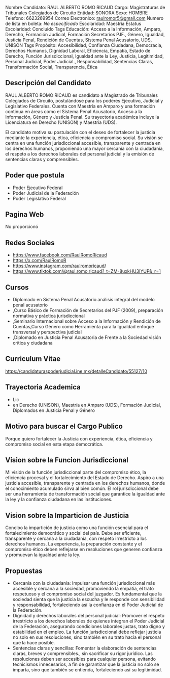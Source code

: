 Nombre Candidato: RAUL ALBERTO ROMO RICAUD
Cargo: Magistraturas de Tribunales Colegiados de Circuito
Entidad: SONORA
Sexo: HOMBRE
Telefono: 6623269954
Correo Electronico: raulromor5@gmail.com
Numero de lista en boleta: *No especificado*
Escolaridad: Maestría
Estatus Escolaridad: Concluido
Tags Educación: Acceso a la Información, Amparo, Derecho, Formación Judicial, Formación Secretarios PJF., Género, Igualdad, Justicia Penal, Rendición de Cuentas, Sistema Penal Acusatorio, UDS, UNISON
Tags Propósito: Accesibilidad, Confianza Ciudadana, Democracia, Derechos Humanos, Dignidad Laboral, Eficiencia, Empatía, Estado de Derecho, Función Jurisdiccional, Igualdad ante la Ley, Justicia, Legitimidad, Personal Judicial, Poder Judicial., Responsabilidad, Sentencias Claras, Transformación Social, Transparencia, Ética


## Descripción del Candidato 

RAUL ALBERTO ROMO RICAUD es candidato a Magistrado de Tribunales Colegiados de Circuito, postulándose para los poderes Ejecutivo, Judicial y Legislativo Federales. Cuenta con Maestría en Amparo y una formación continua en áreas como el Sistema Penal Acusatorio, Acceso a la Información, Género y Justicia Penal. Su trayectoria académica incluye la Licenciatura en Derecho (UNISON) y Maestría (UDS). 

El candidato motiva su postulación con el deseo de fortalecer la justicia mediante la experiencia, ética, eficiencia y compromiso social. Su visión se centra en una función jurisdiccional accesible, transparente y centrada en los derechos humanos, proponiendo una mayor cercanía con la ciudadanía, el respeto a los derechos laborales del personal judicial y la emisión de sentencias claras y comprensibles.


## Poder que postula

- Poder Ejecutivo Federal
- Poder Judicial de la Federación
- Poder Legislativo Federal


## Pagina Web

No proporcionó


## Redes Sociales

- https://www.facebook.com/RaulRomoRicaud
- https://x.com/RaulRomoR
- https://www.instagram.com/raulromoricaud/
- https://www.tiktok.com/@raul.romo.ricaud?_t=ZM-8uxkHU3IYUP&_r=1


## Cursos

- Diplomado en Sistema Penal Acusatorio  análisis integral del modelo penal acusatorio
- ,Curso Básico de Formación de Secretarios del PJF (2009), preparación normativa y práctica jurisdiccional
- ,Seminario Internacional sobre Acceso a la Información y Rendición de Cuentas,Curso Género como Herramienta para la Igualdad  enfoque transversal y perspectiva judicial
- ,Diplomado en Justicia Penal Acusatoria de Frente a la Sociedad  visión crítica y ciudadana


## Curriculum Vitae

https://candidaturaspoderjudicial.ine.mx/detalleCandidato/55127/10


## Trayectoria Academica

- Lic
- en Derecho (UNISON), Maestría en Amparo (UDS), Formación Judicial, Diplomados en Justicia Penal y Género


## Motivo para buscar el Cargo Publico

Porque quiero fortalecer la Justicia con experiencia, ética, eficiencia y compromiso social en esta etapa democrática.


## Vision sobre la Funcion Jurisdiccional

Mi visión de la función jurisdiccional parte del compromiso ético, la eficiencia procesal y el fortalecimiento del Estado de Derecho. Aspiro a una justicia accesible, transparente y centrada en los derechos humanos, donde el conocimiento acumulado sirva al bien común. El rol jurisdiccional debe ser una herramienta de transformación social que garantice la igualdad ante la ley y la confianza ciudadana en las instituciones.


## Vision sobre la Imparticion de Justicia

Concibo la impartición de justicia como una función esencial para el fortalecimiento democrático y social del país. Debe ser eficiente, transparente y cercana a la ciudadanía, con respeto irrestricto a los derechos humanos. La experiencia, la preparación constante y el compromiso ético deben reflejarse en resoluciones que generen confianza y promuevan la igualdad ante la ley.


## Propuestas

- Cercanía con la ciudadanía: Impulsar una función jurisdiccional más accesible y cercana a la sociedad, promoviendo la empatía, el trato respetuoso y el compromiso social del juzgador. Es fundamental que la sociedad sienta que la justicia la escucha y le responde con sensibilidad y responsabilidad, fortaleciendo así la confianza en el Poder Judicial de la Federación.
- Dignidad y derechos laborales del personal judicial: Promover el respeto irrestricto a los derechos laborales de quienes integran el Poder Judicial de la Federación, asegurando condiciones laborales justas, trato digno y estabilidad en el empleo. La función jurisdiccional debe reflejar justicia no solo en sus resoluciones, sino también en su trato hacía el personal que la hace posible.
- Sentencias claras y sencillas: Fomentar la elaboración de sentencias claras, breves y comprensibles., sin sacrificar su rigor jurídico. Las resoluciones deben ser accesibles para cualquier persona, evitando tecnicismos innecesarios, a fin de garantizar que la justicia no solo se imparta, sino que también se entienda, fortaleciendo así su legitimidad.

